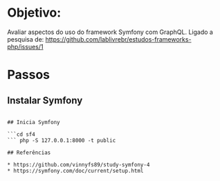 
# Objetivo:

Avaliar aspectos do uso do framework Symfony com GraphQL. Ligado a pesquisa de: https://github.com/lablivrebr/estudos-frameworks-php/issues/1


# Passos

## Instalar Symfony

```docker run --rm -v $(pwd):/app composer:1.5.1 create-project symfony/skeleton sf4

## Inicia Symfony

```cd sf4
``` php -S 127.0.0.1:8000 -t public

## Referências

* https://github.com/vinnyfs89/study-symfony-4
* https://symfony.com/doc/current/setup.html
